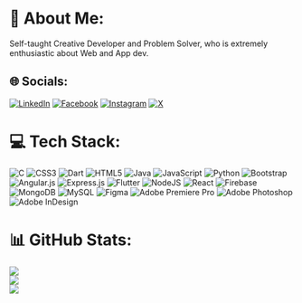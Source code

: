 # 💫 About Me:
Self-taught Creative Developer and Problem Solver, who is extremely enthusiastic about Web and App dev.


## 🌐 Socials:
[![LinkedIn](https://img.shields.io/badge/LinkedIn-%230077B5.svg?logo=linkedin&logoColor=white)](https://linkedin.com/in/clement-mathew) [![Facebook](https://img.shields.io/badge/Facebook-%231877F2.svg?logo=Facebook&logoColor=white)](https://facebook.com/clementm924) [![Instagram](https://img.shields.io/badge/Instagram-%23E4405F.svg?logo=Instagram&logoColor=white)](https://instagram.com/__clement.m__) [![X](https://img.shields.io/badge/X-black.svg?logo=X&logoColor=white)](https://x.com/ClementM924) 


# 💻 Tech Stack:
![C](https://img.shields.io/badge/c-%2300599C.svg?style=plastic&logo=c&logoColor=white) ![CSS3](https://img.shields.io/badge/css3-%231572B6.svg?style=plastic&logo=css3&logoColor=white) ![Dart](https://img.shields.io/badge/dart-%230175C2.svg?style=plastic&logo=dart&logoColor=white) ![HTML5](https://img.shields.io/badge/html5-%23E34F26.svg?style=plastic&logo=html5&logoColor=white) ![Java](https://img.shields.io/badge/java-%23ED8B00.svg?style=plastic&logo=openjdk&logoColor=white) ![JavaScript](https://img.shields.io/badge/javascript-%23323330.svg?style=plastic&logo=javascript&logoColor=%23F7DF1E) ![Python](https://img.shields.io/badge/python-3670A0?style=plastic&logo=python&logoColor=ffdd54) ![Bootstrap](https://img.shields.io/badge/bootstrap-%238511FA.svg?style=plastic&logo=bootstrap&logoColor=white) ![Angular.js](https://img.shields.io/badge/angular.js-%23E23237.svg?style=plastic&logo=angularjs&logoColor=white) ![Express.js](https://img.shields.io/badge/express.js-%23404d59.svg?style=plastic&logo=express&logoColor=%2361DAFB) ![Flutter](https://img.shields.io/badge/Flutter-%2302569B.svg?style=plastic&logo=Flutter&logoColor=white) ![NodeJS](https://img.shields.io/badge/node.js-6DA55F?style=plastic&logo=node.js&logoColor=white) ![React](https://img.shields.io/badge/react-%2320232a.svg?style=plastic&logo=react&logoColor=%2361DAFB) ![Firebase](https://img.shields.io/badge/Firebase-039BE5?style=plastic&logo=Firebase&logoColor=white) ![MongoDB](https://img.shields.io/badge/MongoDB-%234ea94b.svg?style=plastic&logo=mongodb&logoColor=white) ![MySQL](https://img.shields.io/badge/mysql-%2300000f.svg?style=plastic&logo=mysql&logoColor=white) ![Figma](https://img.shields.io/badge/figma-%23F24E1E.svg?style=plastic&logo=figma&logoColor=white) ![Adobe Premiere Pro](https://img.shields.io/badge/Adobe%20Premiere%20Pro-9999FF.svg?style=plastic&logo=Adobe%20Premiere%20Pro&logoColor=white) ![Adobe Photoshop](https://img.shields.io/badge/adobe%20photoshop-%2331A8FF.svg?style=plastic&logo=adobe%20photoshop&logoColor=white) ![Adobe InDesign](https://img.shields.io/badge/Adobe%20InDesign-49021F?style=plastic&logo=adobeindesign&logoColor=FF3366)


# 📊 GitHub Stats:
![](https://github-readme-stats.vercel.app/api?username=ClementMathew&theme=highcontrast&hide_border=true&include_all_commits=true&count_private=true)<br/>
![](https://github-readme-streak-stats.herokuapp.com/?user=ClementMathew&theme=highcontrast&hide_border=true)<br/>
![](https://github-readme-stats.vercel.app/api/top-langs/?username=ClementMathew&theme=highcontrast&hide_border=true&include_all_commits=true&count_private=true&layout=compact)
